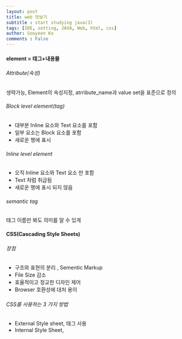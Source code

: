 ```yaml
---
layout: post
title: web 맛보기
subtitle : start studying java(3)
tags: [IDE, setting, JAVA, Web, html, css]
author: Sooyeon Ko
comments : False
---
```


#### element = 태그+내용물
###### Attribute(속성)
생략가능, Element의 속성지정,  atrribute_name과 value set을 표준으로 정의

###### Block level element(tag)
- 대부분 Inline 요소와 Text 요소를 포함
- 일부 요소는 Block 요소를 포함
- 새로운 행에 표시

###### Inline level element
- 오직 Inline 요소와 Text 요소 만 포함
- Text 처럼 취급됨
- 새로운 행에 표시 되지 않음

###### semantic tag
태그 이름만 봐도 의미를 알 수 있게

#### CSS(Cascading Style Sheets)
###### 장점
- 구조와 표현의 분리 , Sementic Markup
- File Size 감소
- 효율적이고 정교한 디자인 제어
- Browser 호환성에 대처 용이

###### CSS를 사용하는 3 가지 방법
- External Style sheet, <link>태그 사용
- Internal Style Sheet, <style>태그 사용
- Inline Styles

![image](https://user-images.githubusercontent.com/77595685/179126380-b5457d4a-26ec-4bbd-94ea-9d268d6ca41a.png)

###### Selector (선택자)
스타일을 지정할 대상 요소를 선택하는 데 사용하는 패턴 표기법
- Universal Selector
- Type Selector

- 중앙정렬할때, margin: auto를 사용하는데 반드시 width값이 정해져있어야함

###### framework
반제품? 틀. 이용법을 익혀야하는 단점이 있음->spring boot
  
- src\main\resources<br>환경설정, db작업, 자바가 아닌것들
- src\main\resources\application.properties<br>프로젝트를 실행시킬 때 필요한 환경 정보들(환경 설정 파일)
- localhost<br>내 컴퓨터->사용할 수 없음 컴퓨터에 DB가 없음(나중에 사용)<br>
두번째것 주소 주석 해제

- src\main\resources\static<br>css, js, html
- src\main\resources\mappers\word.xml<br>무슨 정보를 가져오고 집어넣을건지?

- src\main\java<br>java file은 여기에 넣으면됨
- @ : annotation

###### main이 있는 프로그램
application(SE, pc에서 돌리고 끝). boot의 특징-웹에서 돌아가지만 main함수 형식(서버를 실행시키는 프로그램 : main)
